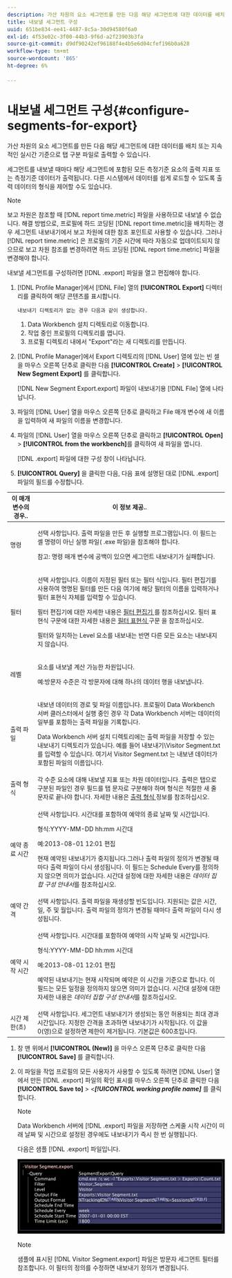 ```yaml
---
description: 가산 차원의 요소 세그먼트를 만든 다음 해당 세그먼트에 대한 데이터를 배치 또는 지속적인 실시간 기준으로 탭 구분 파일로 출력할 수 있습니다.
title: 내보낼 세그먼트 구성
uuid: 651be834-ee41-4487-8c5a-30d94580f6a0
exl-id: 4f53e02c-3f00-44b3-9f6d-a2f23903b3fa
source-git-commit: d9df90242ef96188f4e4b5e6d04cfef196b0a628
workflow-type: tm+mt
source-wordcount: '865'
ht-degree: 6%

---
```


# 내보낼 세그먼트 구성{#configure-segments-for-export}

가산 차원의 요소 세그먼트를 만든 다음 해당 세그먼트에 대한 데이터를 배치 또는 지속적인 실시간 기준으로 탭 구분 파일로 출력할 수 있습니다.

세그먼트를 내보낼 때마다 해당 세그먼트에 포함된 모든 측정기준 요소의 출력 지표 또는 측정기준 데이터가 출력됩니다. 다른 시스템에서 데이터를 쉽게 로드할 수 있도록 출력 데이터의 형식을 제어할 수도 있습니다.

>[!NOTE]
>
>보고 차원은 참조할 때 [!DNL report time.metric] 파일을 사용하므로 내보낼 수 없습니다. 해결 방법으로, 프로필에 하드 코딩된 [!DNL report time.metric]을 배치하는 경우 세그먼트 내보내기에서 보고 차원에 대한 참조 포인트로 사용할 수 있습니다. 그러나 [!DNL report time.metric] 은 프로필의 기준 시간에 따라 자동으로 업데이트되지 않으므로 보고 차원 참조를 변경하려면 하드 코딩된 [!DNL report time.metric] 파일을 변경해야 합니다.

내보낼 세그먼트를 구성하려면 [!DNL .export] 파일을 열고 편집해야 합니다.

1. [!DNL Profile Manager]에서 [!DNL File] 열의 **[!UICONTROL Export]** 디렉터리를 클릭하여 해당 콘텐츠를 표시합니다.

       내보내기 디렉토리가 없는 경우 다음과 같이 생성합니다.
   
   1. Data Workbench 설치 디렉토리로 이동합니다.
   1. 작업 중인 프로필의 디렉토리를 엽니다.
   1. 프로필 디렉토리 내에서 &quot;Export&quot;라는 새 디렉토리를 만듭니다.

1. [!DNL Profile Manager]에서 Export 디렉토리의 [!DNL User] 열에 있는 빈 셀을 마우스 오른쪽 단추로 클릭한 다음 **[!UICONTROL Create]** > **[!UICONTROL New Segment Export]** 를 클릭합니다.

   [!DNL New Segment Export.export] 파일이 내보내기용 [!DNL File] 열에 나타납니다.

1. 파일의 [!DNL User] 열을 마우스 오른쪽 단추로 클릭하고 File 매개 변수에 새 이름을 입력하여 새 파일의 이름을 변경합니다.
1. 파일의 [!DNL User] 열을 마우스 오른쪽 단추로 클릭하고 **[!UICONTROL Open]** > **[!UICONTROL from the workbench]**&#x200B;를 클릭하여 새 파일을 엽니다.

   [!DNL .export] 파일에 대한 구성 창이 나타납니다.

1. **[!UICONTROL Query]** 을 클릭한 다음, 다음 표에 설명된 대로 [!DNL .export] 파일의 필드를 수정합니다.

<table id="table_C2EC8FCD3FA04DE78D2CADFA3F7FD8E3"> 
 <thead> 
  <tr> 
   <th colname="col1" class="entry"> 이 매개 변수의 경우.. </th> 
   <th colname="col2" class="entry"> 이 정보 제공.. </th> 
  </tr> 
 </thead>
 <tbody> 
  <tr> 
   <td colname="col1"> 명령 </td> 
   <td colname="col2"> <p>선택 사항입니다. 출력 파일을 만든 후 실행할 프로그램입니다. 이 필드는 셸 명령이 아닌 실행 파일(<span class="filepath"> .exe </span> 파일)을 참조해야 합니다. </p> <p>참고: 명령 매개 변수에 공백이 있으면 세그먼트 내보내기가 실패합니다. </p> </td> 
  </tr> 
  <tr> 
   <td colname="col1"> 필터 </td> 
   <td colname="col2"> <p>선택 사항입니다. 이름이 지정된 필터 또는 필터 식입니다. 필터 편집기를 사용하여 명명된 필터를 만든 다음 여기에 해당 필터의 이름을 입력하거나 필터 표현식 자체를 입력할 수 있습니다. </p> <p>필터 편집기에 대한 자세한 내용은 <a href="../../../home/c-get-started/c-analysis-vis/c-filter-editors/c-filter-editors.md#concept-2f343ecbed8240f18b0c1f1eccef11e3"> 필터 편집기 </a>를 참조하십시오. 필터 표현식 구문에 대한 자세한 내용은 <a href="../../../home/c-get-started/c-qry-lang-syntx/c-syntx-fltr-exp.md#concept-72f2563f809747a2a3cff7ec72462a15"> 필터 표현식 </a> 구문 을 참조하십시오. </p> <p>필터와 일치하는 Level 요소를 내보내는 반면 다른 모든 요소는 내보내지지 않습니다. </p> </td> 
  </tr> 
  <tr> 
   <td colname="col1"> 레벨 </td> 
   <td colname="col2"> <p>요소를 내보낼 계산 가능한 차원입니다. </p> <p>예:방문자 수준은 각 방문자에 대해 하나의 데이터 행을 내보냅니다. </p> </td> 
  </tr> 
  <tr> 
   <td colname="col1"> 출력 파일 </td> 
   <td colname="col2"> <p>내보낸 데이터의 경로 및 파일 이름입니다. 프로필이 Data Workbench 서버 클러스터에서 실행 중인 경우 각 Data Workbench 서버는 데이터의 일부를 포함하는 출력 파일을 기록합니다. </p> <p>Data Workbench 서버 설치 디렉토리에는 출력 파일을 저장할 수 있는 내보내기 디렉토리가 있습니다. 예를 들어 <span class="filepath"> 내보내기\Visitor Segment.txt </span> 를 입력할 수 있습니다. 여기서 <span class="filepath"> Visitor Segment.txt </span>는 내보낸 데이터가 포함된 파일의 이름입니다. </p> </td> 
  </tr> 
  <tr> 
   <td colname="col1"> 출력 형식 </td> 
   <td colname="col2"> 각 수준 요소에 대해 내보낼 지표 또는 차원 데이터입니다. 출력은 탭으로 구분된 파일인 경우 필드를 탭 문자로 구분해야 하며 형식은 적절한 새 줄 문자로 끝나야 합니다. 자세한 내용은 <a href="../../../home/c-get-started/c-exp-data-seg-exp/c-abt-otpt-frmt.md#concept-ac7e24d1374a4b418365db7cc98c361e"> 출력 형식 </a> 정보를 참조하십시오. </td> 
  </tr> 
  <tr> 
   <td colname="col1"> 예약 종료 시간 </td> 
   <td colname="col2"> <p>선택 사항입니다. 시간대를 포함하여 예약의 종료 날짜 및 시간입니다. </p> <p>형식:YYYY-MM-DD hh:mm 시간대 </p> <p>예:2013-08-01 12:01 편집 </p> <p>현재 예약된 내보내기가 중지됩니다.그러나 출력 파일의 정의가 변경될 때마다 출력 파일이 다시 생성됩니다. 이 필드는 Schedule Every를 정의하지 않으면 의미가 없습니다. 시간대 설정에 대한 자세한 내용은 <i>데이터 집합 구성 안내서</i>를 참조하십시오. </p> </td> 
  </tr> 
  <tr> 
   <td colname="col1"> 예약 간격 </td> 
   <td colname="col2"> 선택 사항입니다. 출력 파일을 재생성할 빈도입니다. 지원되는 값은 시간, 일, 주 및 월입니다. 출력 파일의 정의가 변경될 때마다 출력 파일이 다시 생성됩니다. </td> 
  </tr> 
  <tr> 
   <td colname="col1"> 예약 시작 시간 </td> 
   <td colname="col2"> <p>선택 사항입니다. 시간대를 포함하여 예약의 시작 날짜 및 시간입니다. </p> <p>형식:YYYY-MM-DD hh:mm 시간대 </p> <p>예:2013-08-01 12:01 편집 </p> <p>예약된 내보내기는 현재 시작되며 예약은 이 시간을 기준으로 합니다. 이 필드는 <span class="wintitle"> 모든 </span> 일정을 정의하지 않으면 의미가 없습니다. 시간대 설정에 대한 자세한 내용은 <i>데이터 집합 구성 안내서</i>를 참조하십시오. </p> </td> 
  </tr> 
  <tr> 
   <td colname="col1"> 시간 제한(초) </td> 
   <td colname="col2"> 선택 사항입니다. 세그먼트 내보내기가 생성되는 동안 허용되는 최대 경과 시간입니다. 지정한 간격을 초과하면 내보내기가 시작됩니다. 이 값을 0(영)으로 설정하면 제한이 제거됩니다. 기본값은 600초입니다. </td> 
  </tr> 
 </tbody> 
</table>

1. 창 맨 위에서 **[!UICONTROL (New)]** 을 마우스 오른쪽 단추로 클릭한 다음 **[!UICONTROL Save]** 를 클릭합니다.
1. 이 파일을 작업 프로필의 모든 사용자가 사용할 수 있도록 하려면 [!DNL User] 열에서 만든 [!DNL .export] 파일의 확인 표시를 마우스 오른쪽 단추로 클릭한 다음 **[!UICONTROL Save to]** > *&lt;**[!UICONTROL working profile name]*** 를 클릭합니다.

   >[!NOTE]
   >
   >Data Workbench 서버에 [!DNL .export] 파일을 저장하면 스케줄 시작 시간이 미래 날짜 및 시간으로 설정된 경우에도 내보내기가 즉시 한 번 실행됩니다.

   다음은 샘플 [!DNL .export] 파일입니다.

   ![](assets/vis_Segment_Export_File.png)

   >[!NOTE]
   >
   >샘플에 표시된 [!DNL Visitor Segment.export] 파일은 방문자 세그먼트 필터를 참조합니다. 이 필터의 정의를 수정하면 내보내기 정의가 변경됩니다.
